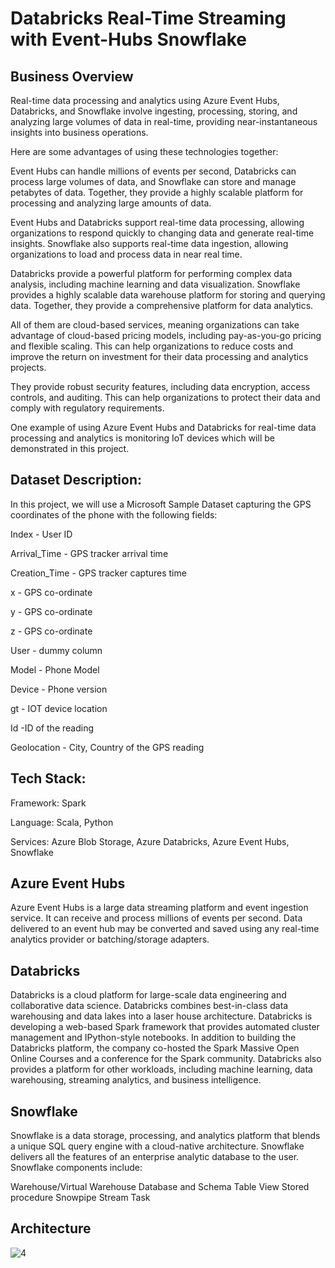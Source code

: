 # Databricks Real-Time Streaming with Event-Hubs Snowflake

## Business Overview

Real-time data processing and analytics using Azure Event Hubs, Databricks, and Snowflake involve ingesting, processing, storing, and analyzing large volumes of data in real-time, providing near-instantaneous insights into business operations. 

Here are some advantages of using these technologies together:

Event Hubs can handle millions of events per second, Databricks can process large volumes of data, and Snowflake can store and manage petabytes of data. Together, they provide a highly scalable platform for processing and analyzing large amounts of data.

Event Hubs and Databricks support real-time data processing, allowing organizations to respond quickly to changing data and generate real-time insights. Snowflake also supports real-time data ingestion, allowing organizations to load and process data in near real time.

Databricks provide a powerful platform for performing complex data analysis, including machine learning and data visualization. Snowflake provides a highly scalable data warehouse platform for storing and querying data. Together, they provide a comprehensive platform for data analytics.

All of them are cloud-based services, meaning organizations can take advantage of cloud-based pricing models, including pay-as-you-go pricing and flexible scaling. This can help organizations to reduce costs and improve the return on investment for their data processing and analytics projects.

 They provide robust security features, including data encryption, access controls, and auditing. This can help organizations to protect their data and comply with regulatory requirements.

One example of using Azure Event Hubs and Databricks for real-time data processing and analytics is monitoring IoT devices which will be demonstrated in this project.

 

## Dataset Description:

In this project, we will use a Microsoft Sample Dataset capturing the GPS coordinates of the phone with the following fields:

Index - User ID

Arrival_Time - GPS tracker arrival time 

Creation_Time - GPS tracker captures time

x - GPS co-ordinate

y - GPS co-ordinate

z - GPS co-ordinate

User - dummy column

Model - Phone Model

Device - Phone version

gt - IOT device location

Id -ID of the reading

Geolocation - City, Country of the GPS reading

 

## Tech Stack:

Framework: Spark

Language: Scala, Python

Services: Azure Blob Storage, Azure Databricks, Azure Event Hubs, Snowflake

 

## Azure Event Hubs

Azure Event Hubs is a large data streaming platform and event ingestion service. It can receive and process millions of events per second. Data delivered to an event hub may be converted and saved using any real-time analytics provider or batching/storage adapters.

 

## Databricks

Databricks is a cloud platform for large-scale data engineering and collaborative data science. Databricks combines best-in-class data warehousing and data lakes into a laser house architecture. Databricks is developing a web-based Spark framework that provides automated cluster management and IPython-style notebooks. In addition to building the Databricks platform, the company co-hosted the Spark Massive Open Online Courses and a conference for the Spark community. Databricks also provides a platform for other workloads, including machine learning, data warehousing, streaming analytics, and business intelligence.

 

## Snowflake

Snowflake is a data storage, processing, and analytics platform that blends a unique SQL query engine with a cloud-native architecture. Snowflake delivers all the features of an enterprise analytic database to the user. Snowflake components include:

 Warehouse/Virtual Warehouse
 Database and Schema
 Table
 View
 Stored procedure
 Snowpipe
 Stream
 Task
 

## Architecture

![4](https://github.com/redjules/Databricks-Real-Time-Streaming-with-Event-Hubs-Snowflake/assets/106017493/051e924b-c402-4399-83c0-4046c09fb5e4)
